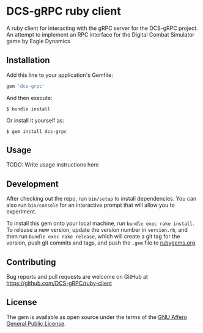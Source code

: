 # DCS-gRPC ruby client

A ruby client for interacting with the gRPC server for the DCS-gRPC project. An attempt to implement an RPC interface
for the Digital Combat Simulator game by Eagle Dynamics


## Installation

Add this line to your application's Gemfile:

```ruby
gem 'dcs-grpc'
```

And then execute:

    $ bundle install

Or install it yourself as:

    $ gem install dcs-grpc

## Usage

TODO: Write usage instructions here

## Development

After checking out the repo, run `bin/setup` to install dependencies.
You can also run `bin/console` for an interactive prompt that will allow you to experiment.

To install this gem onto your local machine, run `bundle exec rake install`. To release a new version, update the
version number in `version.rb`, and then run `bundle exec rake release`, which will create a git tag for the version,
push git commits and tags, and push the `.gem` file to [rubygems.org](https://rubygems.org).

## Contributing

Bug reports and pull requests are welcome on GitHub at https://github.com/DCS-gRPC/ruby-client


## License

The gem is available as open source under the terms of the [GNU Affero General Public License](https://www.gnu.org/licenses/agpl-3.0.html).
